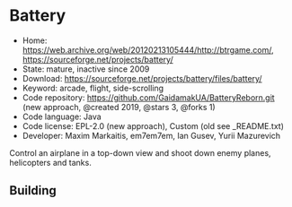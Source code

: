 # Battery

- Home: https://web.archive.org/web/20120213105444/http://btrgame.com/, https://sourceforge.net/projects/battery/
- State: mature, inactive since 2009
- Download: https://sourceforge.net/projects/battery/files/battery/
- Keyword: arcade, flight, side-scrolling
- Code repository: https://github.com/GaidamakUA/BatteryReborn.git (new approach, @created 2019, @stars 3, @forks 1)
- Code language: Java
- Code license: EPL-2.0 (new approach), Custom (old see _README.txt)
- Developer: Maxim Markaitis, em7em7em, Ian Gusev, Yurii Mazurevich

Control an airplane in a top-down view and shoot down enemy planes, helicopters and tanks.

## Building

